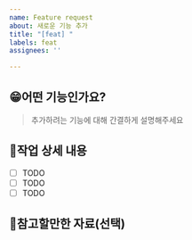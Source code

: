 ```yaml
---
name: Feature request
about: 새로운 기능 추가
title: "[feat] "
labels: feat
assignees: ''

---
```


## 😁어떤 기능인가요?

> 추가하려는 기능에 대해 간결하게 설명해주세요

## 📝작업 상세 내용

- [ ] TODO
- [ ] TODO
- [ ] TODO

## 📄참고할만한 자료(선택)
